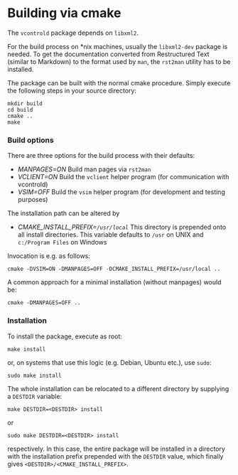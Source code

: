 # Building via cmake

The `vcontrold` package depends on `libxml2`.

For the build process on \*nix machines, usually the `libxml2-dev` package is needed. To get the documentation converted from Restructured Text (similar to Markdown) to the format used by `man`, the `rst2man` utility has to be installed.

The package can be built with the normal cmake procedure. Simply execute the following steps in your source directory:

```
mkdir build
cd build
cmake ..
make
```

### Build options

There are three options for the build process with their defaults:

* _MANPAGES=ON_ Build man pages via `rst2man`
* _VCLIENT=ON_  Build the `vclient` helper program (for communication with vcontrold)
* _VSIM=OFF_ Build the `vsim` helper program (for development and testing purposes)

The installation path can be altered by

 * _CMAKE_INSTALL_PREFIX=`/usr/local`_
   This directory is prepended onto all install directories. This variable defaults to `/usr` on UNIX and `c:/Program Files` on Windows

Invocation is e.g. as follows:

```
cmake -DVSIM=ON -DMANPAGES=OFF -DCMAKE_INSTALL_PREFIX=/usr/local ..
```

A common approach for a minimal installation (without manpages) would be:

```
cmake -DMANPAGES=OFF ..
```

### Installation

To install the package, execute as root:

```
make install
```

or, on systems that use this logic (e.g. Debian, Ubuntu etc.), use `sudo`:

```
sudo make install
```

The whole installation can be relocated to a different directory by supplying a `DESTDIR` variable:

```
make DESTDIR=<DESTDIR> install
```

or

```
sudo make DESTDIR=<DESTDIR> install
```

respectively. In this case, the entire package will be installed in a directory with the installation prefix prepended with the `DESTDIR` value, which finally gives `<DESTDIR>/<CMAKE_INSTALL_PREFIX>`.
